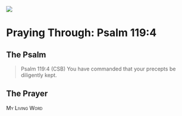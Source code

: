 <img class="intro-right" src="/images/art-paris-psalter.jpg">

# Praying Through: Psalm 119:4

## The Psalm

>Psalm 119:4 (CSB) You have commanded that your precepts be diligently kept.

## The Prayer

<div style="font-variant: small-caps;">
My Living Word
</div>
